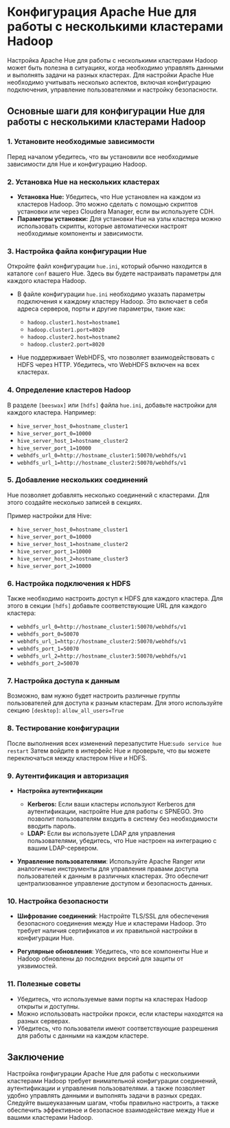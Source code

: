 # Конфигурация Apache Hue для работы с несколькими кластерами Hadoop

Настройка Apache Hue для работы с несколькими кластерами Hadoop может быть полезна в ситуациях, когда необходимо управлять данными и выполнять задачи на разных кластерах. Для настройки Apache Hue необходимо учитывать несколько аспектов, включая конфигурацию подключения, управление пользователями и настройку безопасности.

## Основные шаги для конфигурации Hue для работы с несколькими кластерами Hadoop

### 1.  **Установите необходимые зависимости**

Перед началом убедитесь, что вы установили все необходимые зависимости для Hue и конфигурацию Hadoop.

### 2. **Установка Hue на нескольких кластерах**

-   **Установка Hue:** Убедитесь, что Hue установлен на каждом из кластеров Hadoop. Это можно сделать с помощью скриптов установки или через Cloudera Manager, если вы используете CDH.
-   **Параметры установки:** Для установки Hue на узлы кластера можно использовать скрипты, которые автоматически настроят необходимые компоненты и зависимости.

### 3.  **Настройка файла конфигурации Hue**

Откройте файл конфигурации  `hue.ini`, который обычно находится в каталоге  `conf`  вашего Hue. Здесь вы будете настраивать параметры для каждого кластера Hadoop.

-   В файле конфигурации `hue.ini` необходимо указать параметры подключения к каждому кластеру Hadoop. Это включает в себя адреса серверов, порты и другие параметры, такие как: 
	- `hadoop.cluster1.host=hostname1`
	- `hadoop.cluster1.port=8020`
	- `hadoop.cluster2.host=hostname2`
	- `hadoop.cluster2.port=8020`

-   Hue поддерживает WebHDFS, что позволяет взаимодействовать с HDFS через HTTP. Убедитесь, что WebHDFS включен на всех кластерах.

### 4.  **Определение кластеров Hadoop**

В разделе  `[beeswax]`  или  `[hdfs]`  файла  `hue.ini`, добавьте настройки для каждого кластера. Например:
- `hive_server_host_0=hostname_cluster1`
- `hive_server_port_0=10000`
- `hive_server_host_1=hostname_cluster2`
- `hive_server_port_1=10000`
- `webhdfs_url_0=http://hostname_cluster1:50070/webhdfs/v1`
- `webhdfs_url_1=http://hostname_cluster2:50070/webhdfs/v1`

### 5.  **Добавление нескольких соединений**

Hue позволяет добавлять несколько соединений с кластерами. Для этого создайте несколько записей в секциях.

Пример настройки для Hive:
- `hive_server_host_0=hostname_cluster1`
- `hive_server_port_0=10000`
- `hive_server_host_1=hostname_cluster2`
- `hive_server_port_1=10000`
- `hive_server_host_2=hostname_cluster3`
- `hive_server_port_2=10000`

### 6.  **Настройка подключения к HDFS**

Также необходимо настроить доступ к HDFS для каждого кластера. Для этого в секции  `[hdfs]`  добавьте соответствующие URL для каждого кластера:
- `webhdfs_url_0=http://hostname_cluster1:50070/webhdfs/v1`
- `webhdfs_port_0=50070`
- `webhdfs_url_1=http://hostname_cluster2:50070/webhdfs/v1`
- `webhdfs_port_1=50070`
- `webhdfs_url_2=http://hostname_cluster3:50070/webhdfs/v1`
- `webhdfs_port_2=50070`

### 7.  **Настройка доступа к данным**

Возможно, вам нужно будет настроить различные группы пользователей для доступа к разным кластерам. Для этого используйте секцию  `[desktop]`: `allow_all_users=True`

### 8.  **Тестирование конфигурации**

После выполнения всех изменений перезапустите Hue:`sudo service hue restart`
Затем войдите в интерфейс Hue и проверьте, что вы можете переключаться между кластером Hive и HDFS.

### 9. Аутентификация и авторизация

- **Настройка аутентификации**

	-   **Kerberos:** Если ваши кластеры используют Kerberos для аутентификации, настройте Hue для работы с SPNEGO. Это позволит пользователям входить в систему без необходимости вводить пароль.
	-   **LDAP:** Если вы используете LDAP для управления пользователями, убедитесь, что Hue настроен на интеграцию с вашим LDAP-сервером.

- **Управление пользователями**: Используйте Apache Ranger или аналогичные инструменты для управления правами доступа пользователей к данным в различных кластерах. Это обеспечит централизованное управление доступом и безопасность данных.

### 10. Настройка безопасности

- **Шифрование соединений**: Настройте TLS/SSL для обеспечения безопасного соединения между Hue и кластерами Hadoop. Это требует наличия сертификатов и их правильной настройки в конфигурации Hue.

- **Регулярные обновления**: Убедитесь, что все компоненты Hue и Hadoop обновлены до последних версий для защиты от уязвимостей.

### 11.  **Полезные советы**

-   Убедитесь, что используемые вами порты на кластерах Hadoop открыты и доступны.
-   Можно использовать настройки прокси, если кластеры находятся на разных серверах.
-   Убедитесь, что пользователи имеют соответствующие разрешения для работы с данными на каждом кластере.

## Заключение

Настройка rонфигурации Apache Hue для работы с несколькими кластерами Hadoop требует внимательной конфигурации соединений, аутентификации и управления пользователями. а также позволяет удобно управлять данными и выполнять задачи в разных средах. Следуйте вышеуказанным шагам, чтобы правильно настроить, а также обеспечить эффективное и безопасное взаимодействие между Hue и вашими кластерами Hadoop.